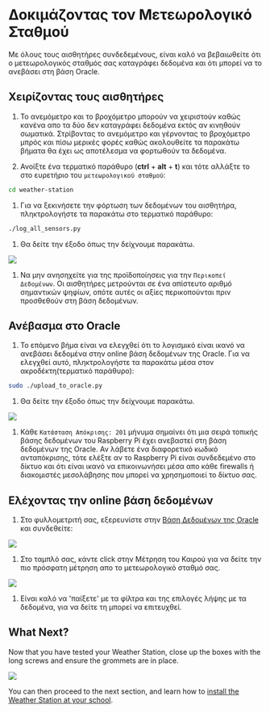 # Δοκιμάζοντας τον Μετεωρολογικό Σταθμού

Με όλους τους αισθητήρες συνδεδεμένους, είναι καλό να βεβαιωθείτε ότι ο μετεωρολογικός σταθμός σας καταγράφει δεδομένα και ότι μπορεί να το ανεβάσει στη βάση Oracle.

## Χειρίζοντας τους αισθητήρες
1. Το ανεμόμετρο και το βροχόμετρο μπορούν να χειριστούν καθώς κανένα απο τα δύο δεν καταγράφει δεδομένα εκτός αν κινηθούν σωματικά. Στρίβοντας το ανεμόμετρο και γέρνοντας το βροχόμετρο μπρός και πίσω μερικές φορές καθώς ακολουθείτε τα παρακάτω βήματα θα έχει ως αποτέλεσμα να φορτωθούν τα δεδομένα. 

1. Ανοίξτε ένα τερματικό παράθυρο (**ctrl** + **alt** + **t**) και τότε αλλάξτε το στο ευρετήριο του `μετεωρολογικού σταθμού`:

  ```bash
  cd weather-station
  ```

1. Για να ξεκινήσετε την φόρτωση των δεδομένων του αισθητήρα, πληκτρολογήστε τα παρακάτω στο τερματικό παράθυρο:

  ```bash
  ./log_all_sensors.py
  ```

1. Θα δείτε την έξοδο όπως την δείχνουμε παρακάτω.

  ![](images/test_01.png)

1. Να μην ανησηχείτε για της προϊδοποίησεις για την `Περικοπεί Δεδομένων`. Οι αισθητήρες μετρούνται σε ένα απίστευτο αριθμό σημαντικών ψηφίων, οπότε αυτές οι αξίες περικοπούνται πριν προσθεθούν στη βάση δεδομένων.

## Ανέβασμα στο Oracle

1. Το επόμενο βήμα είναι να ελεγχθεί ότι το λογισμικό είναι ικανό να ανεβάσει δεδομένα στην online βάση δεδομένων της Oracle. Για να ελεγχθεί αυτό, πληκτρολογήστε τα παρακάτω μέσα στον ακροδέκτη(τερματικό παράθυρο):

  ```bash
  sudo ./upload_to_oracle.py
  ```

1. Θα δείτε την έξοδο όπως την δείχνουμε παρακάτω.

  ![](images/test_02.png)

1. Κάθε `Κατάσταση Απόκρισης: 201` μήνυμα σημαίνει ότι μια σειρά τοπικής βάσης δεδομένων του Raspberry Pi έχει ανεβαστεί στη βάση δεδομένων της Oracle. Αν λάβετε ένα διαφορετικό κωδικό ανταπόκρισης, τότε ελέξτε αν το Raspberry Pi είναι συνδεδεμένο στο δίκτυο και ότι είναι ικανό να επικοινωνήσει μέσα απο κάθε firewalls ή διακομιστές μεσολάβησης που μπορεί να χρησημοποιεί το δίκτυο σας.

## Ελέχοντας την online βάση δεδομένων

1. Στο φυλλομετριτή σας, εξερευνίστε στην [Βάση Δεδομένων της Oracle](https://apex.oracle.com/pls/apex/f?p=81290:LOGIN_DESKTOP:0:::::&tz=1:00) και συνδεθείτε:

  ![](images/test_03.png)

1. Στο ταμπλό σας, κάντε click στην Μέτρηση του Καιρού για να δείτε την πιο πρόσφατη μέτρηση απο το μετεωρολογικό σταθμό σας.

  ![](images/test_04.png)

1. Είναι καλό να 'παίξετε' με τα φίλτρα και της επιλογές λήψης με τα δεδομένα, για να δείτε τη μπορεί να επιτευχθεί.

## What Next?

Now that you have tested your Weather Station, close up the boxes with the long screws and ensure the grommets are in place. 

  ![](images/close_up_station.png)

You can then proceed to the next section, and learn how to [install the Weather Station at your school](siting.md).
